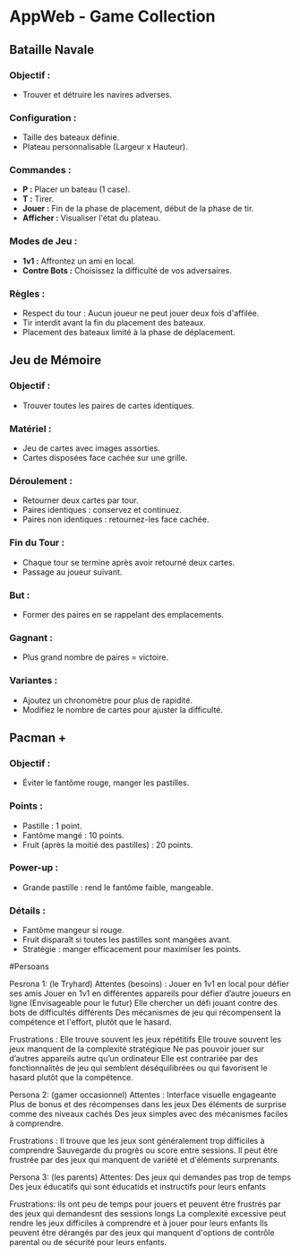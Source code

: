 # AppWeb - Game Collection

## Bataille Navale
### Objectif :
- Trouver et détruire les navires adverses.
### Configuration :
- Taille des bateaux définie.
- Plateau personnalisable (Largeur x Hauteur).
### Commandes :
- **P :** Placer un bateau (1 case).
- **T :** Tirer.
- **Jouer :** Fin de la phase de placement, début de la phase de tir.
- **Afficher :** Visualiser l'état du plateau.
### Modes de Jeu :
- **1v1 :** Affrontez un ami en local.
- **Contre Bots :** Choisissez la difficulté de vos adversaires.
### Règles :
- Respect du tour : Aucun joueur ne peut jouer deux fois d'affilée.
- Tir interdit avant la fin du placement des bateaux.
- Placement des bateaux limité à la phase de déplacement.

## Jeu de Mémoire
### Objectif :
- Trouver toutes les paires de cartes identiques.
### Matériel :
- Jeu de cartes avec images assorties.
- Cartes disposées face cachée sur une grille.
### Déroulement :
- Retourner deux cartes par tour.
- Paires identiques : conservez et continuez.
- Paires non identiques : retournez-les face cachée.
### Fin du Tour :
- Chaque tour se termine après avoir retourné deux cartes.
- Passage au joueur suivant.
### But :
- Former des paires en se rappelant des emplacements.
### Gagnant :
- Plus grand nombre de paires = victoire.
### Variantes :
- Ajoutez un chronomètre pour plus de rapidité.
- Modifiez le nombre de cartes pour ajuster la difficulté.

## Pacman +
### Objectif :
- Éviter le fantôme rouge, manger les pastilles.
### Points :
- Pastille : 1 point.
- Fantôme mangé : 10 points.
- Fruit (après la moitié des pastilles) : 20 points.
### Power-up :
- Grande pastille : rend le fantôme faible, mangeable.
### Détails :
- Fantôme mangeur si rouge.
- Fruit disparaît si toutes les pastilles sont mangées avant.
- Stratégie : manger efficacement pour maximiser les points.


#Persoans

Pesrona 1: (le Tryhard)
Attentes (besoins) :
Jouer en 1v1 en local pour défier ses amis
Jouer en 1v1 en différentes appareils pour défier d’autre joueurs en ligne (Envisageable pour le futur)
Elle chercher un défi jouant contre des bots de difficultés différents 
Des mécanismes de jeu qui récompensent la compétence et l'effort, plutôt que le hasard. 

Frustrations :
Elle trouve souvent les jeux répétitifs
Elle trouve souvent les jeux manquent de la complexité stratégique 
Ne pas pouvoir jouer sur d’autres appareils autre qu’un ordinateur
Elle est contrariée par des fonctionnalités de jeu qui semblent déséquilibrées ou qui favorisent le hasard plutôt que la compétence.

Persona 2: (gamer occasionnel)
Attentes :
Interface visuelle engageante
Plus de bonus et des récompenses dans les jeux
Des éléments de surprise comme des niveaux cachés
Des jeux simples avec des mécanismes faciles à comprendre.

Frustrations :
Il trouve que les jeux sont généralement trop difficiles à comprendre 
Sauvegarde du progrès ou score entre sessions.
Il peut être frustrée par des jeux qui manquent de variété et d'éléments surprenants.

Persona 3: (les parents)
Attentes:
Des jeux qui demandes pas trop de temps
Des jeux éducatifs qui sont éducatids et instructifs pour leurs enfants

Frustrations:
ils ont peu de temps pour jouers et peuvent être frustrés par des jeux qui demandesnt des sessions longs
La complexité excessive peut rendre les jeux difficiles à comprendre et à jouer pour leurs enfants
Ils peuvent être dérangés par des jeux qui manquent d'options de contrôle parental ou de sécurité pour leurs enfants.
